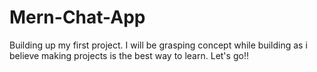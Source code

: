 # Mern-Chat-App
Building up my first project. I will be grasping concept while building as i believe making projects is the best way to learn. Let's go!!
